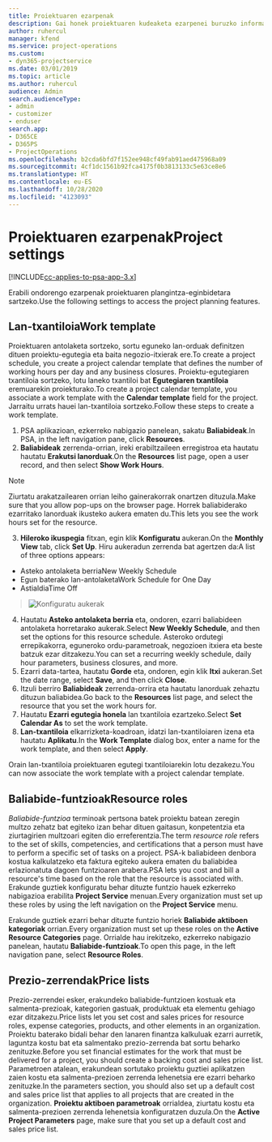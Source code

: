 ```yaml
---
title: Proiektuaren ezarpenak
description: Gai honek proiektuaren kudeaketa ezarpenei buruzko informazioa ematen du.
author: ruhercul
manager: kfend
ms.service: project-operations
ms.custom:
- dyn365-projectservice
ms.date: 03/01/2019
ms.topic: article
ms.author: ruhercul
audience: Admin
search.audienceType:
- admin
- customizer
- enduser
search.app:
- D365CE
- D365PS
- ProjectOperations
ms.openlocfilehash: b2cda6bfd7f152ee948cf49fab91aed475968a09
ms.sourcegitcommit: 4cf1dc1561b92fca4175f0b3813133c5e63ce8e6
ms.translationtype: HT
ms.contentlocale: eu-ES
ms.lasthandoff: 10/28/2020
ms.locfileid: "4123093"
---
```

# <a name="project-settings"></a><span data-ttu-id="76962-103">Proiektuaren ezarpenak</span><span class="sxs-lookup"><span data-stu-id="76962-103">Project settings</span></span>

[!INCLUDE[cc-applies-to-psa-app-3.x](../includes/cc-applies-to-psa-app-3x.md)]

<span data-ttu-id="76962-104">Erabili ondorengo ezarpenak proiektuaren plangintza-eginbidetara sartzeko.</span><span class="sxs-lookup"><span data-stu-id="76962-104">Use the following settings to access the project planning features.</span></span>

## <a name="work-template"></a><span data-ttu-id="76962-105">Lan-txantiloia</span><span class="sxs-lookup"><span data-stu-id="76962-105">Work template</span></span>

<span data-ttu-id="76962-106">Proiektuaren antolaketa sortzeko, sortu eguneko lan-orduak definitzen dituen proiektu-egutegia eta baita negozio-itxierak ere.</span><span class="sxs-lookup"><span data-stu-id="76962-106">To create a project schedule, you create a project calendar template that defines the number of working hours per day and any business closures.</span></span> <span data-ttu-id="76962-107">Proiektu-egutegiaren txantiloia sortzeko, lotu laneko txantiloi bat **Egutegiaren txantiloia** eremuarekin proiekturako.</span><span class="sxs-lookup"><span data-stu-id="76962-107">To create a project calendar template, you associate a work template with the **Calendar template** field for the project.</span></span> <span data-ttu-id="76962-108">Jarraitu urrats hauei lan-txantiloia sortzeko.</span><span class="sxs-lookup"><span data-stu-id="76962-108">Follow these steps to create a work template.</span></span>

1. <span data-ttu-id="76962-109">PSA aplikazioan, ezkerreko nabigazio panelean, sakatu **Baliabideak**.</span><span class="sxs-lookup"><span data-stu-id="76962-109">In PSA, in the left navigation pane, click **Resources**.</span></span> 
2. <span data-ttu-id="76962-110">**Baliabideak** zerrenda-orrian, ireki erabiltzaileen erregistroa eta hautatu hautatu **Erakutsi lanorduak**.</span><span class="sxs-lookup"><span data-stu-id="76962-110">On the **Resources** list page, open a user record, and then select **Show Work Hours**.</span></span>

  > [!NOTE]
  > <span data-ttu-id="76962-111">Ziurtatu arakatzailearen orrian leiho gainerakorrak onartzen dituzula.</span><span class="sxs-lookup"><span data-stu-id="76962-111">Make sure that you allow pop-ups on the browser page.</span></span> <span data-ttu-id="76962-112">Horrek baliabiderako ezarritako lanorduak ikusteko aukera ematen du.</span><span class="sxs-lookup"><span data-stu-id="76962-112">This lets you see the work hours set for the resource.</span></span>
  
3. <span data-ttu-id="76962-113">**Hileroko ikuspegia** fitxan, egin klik **Konfiguratu** aukeran.</span><span class="sxs-lookup"><span data-stu-id="76962-113">On the **Monthly View** tab, click **Set Up**.</span></span> <span data-ttu-id="76962-114">Hiru aukeradun zerrenda bat agertzen da:</span><span class="sxs-lookup"><span data-stu-id="76962-114">A list of three options appears:</span></span> 

  - <span data-ttu-id="76962-115">Asteko antolaketa berria</span><span class="sxs-lookup"><span data-stu-id="76962-115">New Weekly Schedule</span></span>
  - <span data-ttu-id="76962-116">Egun baterako lan-antolaketa</span><span class="sxs-lookup"><span data-stu-id="76962-116">Work Schedule for One Day</span></span>
  - <span data-ttu-id="76962-117">Astialdia</span><span class="sxs-lookup"><span data-stu-id="76962-117">Time Off</span></span>

> ![Konfiguratu aukerak](media/project-13.png)

4. <span data-ttu-id="76962-119">Hautatu **Asteko antolaketa berria** eta, ondoren, ezarri baliabideen antolaketa horretarako aukerak.</span><span class="sxs-lookup"><span data-stu-id="76962-119">Select **New Weekly Schedule**, and then set the options for this resource schedule.</span></span> <span data-ttu-id="76962-120">Asteroko ordutegi errepikakorra, eguneroko ordu-parametroak, negozioen itxiera eta beste batzuk ezar ditzakezu.</span><span class="sxs-lookup"><span data-stu-id="76962-120">You can set a recurring weekly schedule, daily hour parameters, business closures, and more.</span></span>
5. <span data-ttu-id="76962-121">Ezarri data-tartea, hautatu **Gorde** eta, ondoren, egin klik **Itxi** aukeran.</span><span class="sxs-lookup"><span data-stu-id="76962-121">Set the date range, select **Save**, and then click **Close**.</span></span> 
6. <span data-ttu-id="76962-122">Itzuli berriro **Baliabideak** zerrenda-orrira eta hautatu lanorduak zehaztu dituzun baliabidea.</span><span class="sxs-lookup"><span data-stu-id="76962-122">Go back to the **Resources** list page, and select the resource that you set the work hours for.</span></span> 
7. <span data-ttu-id="76962-123">Hautatu **Ezarri egutegia honela** lan txantiloia ezartzeko.</span><span class="sxs-lookup"><span data-stu-id="76962-123">Select **Set Calendar As** to set the work template.</span></span> 
8. <span data-ttu-id="76962-124">**Lan-txantiloia** elkarrizketa-koadroan, idatzi lan-txantiloiaren izena eta hautatu **Aplikatu**.</span><span class="sxs-lookup"><span data-stu-id="76962-124">In the **Work Template** dialog box, enter a name for the work template, and then select **Apply**.</span></span> 

<span data-ttu-id="76962-125">Orain lan-txantiloia proiektuaren egutegi txantiloiarekin lotu dezakezu.</span><span class="sxs-lookup"><span data-stu-id="76962-125">You can now associate the work template with a project calendar template.</span></span>

## <a name="resource-roles"></a><span data-ttu-id="76962-126">Baliabide-funtzioak</span><span class="sxs-lookup"><span data-stu-id="76962-126">Resource roles</span></span>

<span data-ttu-id="76962-127">*Baliabide-funtzioa* terminoak pertsona batek proiektu batean zeregin multzo zehatz bat egiteko izan behar dituen gaitasun, konpetentzia eta ziurtagirien multzoari egiten dio erreferentzia.</span><span class="sxs-lookup"><span data-stu-id="76962-127">The term *resource role* refers to the set of skills, competencies, and certifications that a person must have to perform a specific set of tasks on a project.</span></span> <span data-ttu-id="76962-128">PSA-k baliabideen denbora kostua kalkulatzeko eta faktura egiteko aukera ematen du baliabidea erlazionatuta dagoen funtzioaren arabera.</span><span class="sxs-lookup"><span data-stu-id="76962-128">PSA lets you cost and bill a resource's time based on the role that the resource is associated with.</span></span> <span data-ttu-id="76962-129">Erakunde guztiek konfiguratu behar dituzte funtzio hauek ezkerreko nabigazioa erabilita **Project Service** menuan.</span><span class="sxs-lookup"><span data-stu-id="76962-129">Every organization must set up these roles by using the left navigation on the **Project Service** menu.</span></span>

<span data-ttu-id="76962-130">Erakunde guztiek ezarri behar dituzte funtzio horiek **Baliabide aktiboen kategoriak** orrian.</span><span class="sxs-lookup"><span data-stu-id="76962-130">Every organization must set up these roles on the **Active Resource Categories** page.</span></span> <span data-ttu-id="76962-131">Orrialde hau irekitzeko, ezkerreko nabigazio panelean, hautatu **Baliabide-funtzioak**.</span><span class="sxs-lookup"><span data-stu-id="76962-131">To open this page, in the left navigation pane, select **Resource Roles**.</span></span>

## <a name="price-lists"></a><span data-ttu-id="76962-132">Prezio-zerrendak</span><span class="sxs-lookup"><span data-stu-id="76962-132">Price lists</span></span>

<span data-ttu-id="76962-133">Prezio-zerrendei esker, erakundeko baliabide-funtzioen kostuak eta salmenta-prezioak, kategorien gastuak, produktuak eta elementu gehiago ezar ditzakezu.</span><span class="sxs-lookup"><span data-stu-id="76962-133">Price lists let you set cost and sales prices for resource roles, expense categories, products, and other elements in an organization.</span></span> <span data-ttu-id="76962-134">Proiektu baterako bidali behar den lanaren finantza kalkuluak ezarri aurretik, laguntza kostu bat eta salmentako prezio-zerrenda bat sortu beharko zenituzke.</span><span class="sxs-lookup"><span data-stu-id="76962-134">Before you set financial estimates for the work that must be delivered for a project, you should create a backing cost and sales price list.</span></span> <span data-ttu-id="76962-135">Parametroen atalean, erakundean sortutako proiektu guztiei aplikatzen zaien kostu eta salmenta-prezioen zerrenda lehenetsia ere ezarri beharko zenituzke.</span><span class="sxs-lookup"><span data-stu-id="76962-135">In the parameters section, you should also set up a default cost and sales price list that applies to all projects that are created in the organization.</span></span> <span data-ttu-id="76962-136">**Proiektu aktiboen parametroak** orrialdea, ziurtatu kostu eta salmenta-prezioen zerrenda lehenetsia konfiguratzen duzula.</span><span class="sxs-lookup"><span data-stu-id="76962-136">On the **Active Project Parameters** page, make sure that you set up a default cost and sales price list.</span></span>
